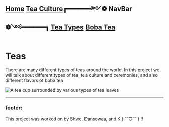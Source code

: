 [Home](https://github.com/319SoftDev/wiki-project-group-wya_dansowaa/edit/main/README.md)      [Tea Culture](https://github.com/319SoftDev/wiki-project-group-wya_dansowaa/blob/main/tea/Tea-Culture/what-is-tea-culture.md)┏━━━━━━༻❁ **NavBar** ❁༺━━━━━━┓ [Tea Types](https://github.com/319SoftDev/wiki-project-group-wya_dansowaa/blob/main/tea/Tea-Types/tea%20types.md) [Boba Tea](https://github.com/319SoftDev/wiki-project-group-wya_dansowaa/blob/main/tea/top-three-boba/ClassicBlackMilk.md)
----

# Teas
There are many different types of teas around the world. In this project we will talk about different types of tea, tea culture and ceremonies, and also different flavors of boba tea


![A tea cup surrounded by various types of tea leaves](https://d3i6fh83elv35t.cloudfront.net/static/2024/01/GettyImages-157418534-e1706305324274-1024x614.jpg)

---- 

### footer:
This project was worked on by Shwe, Dansowaa, and K 
( ˶ˆᗜˆ˵ ) !!
